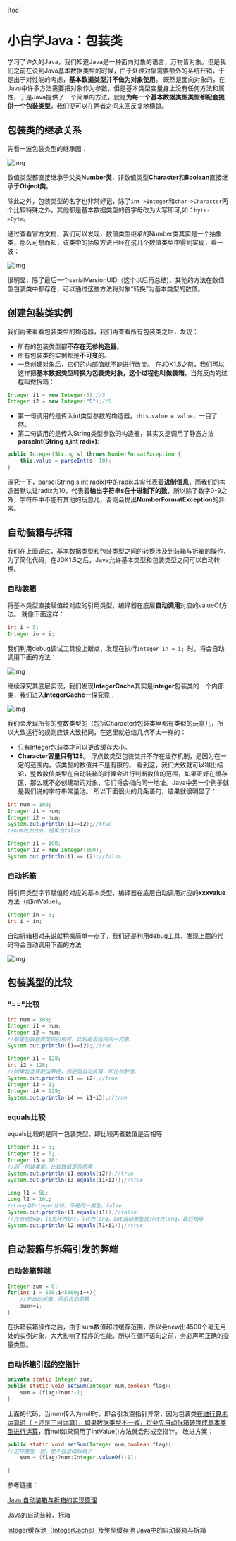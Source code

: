 [toc]
# 小白学Java：包装类

学习了许久的Java，我们知道Java是一种面向对象的语言，万物皆对象。但是我们之前在说到Java基本数据类型的时候，由于处理对象需要额外的系统开销，于是出于对性能的考虑，**基本数据类型并不做为对象使用**。
既然是面向对象的，在Java中许多方法需要把对象作为参数，但是基本类型变量身上没有任何方法和属性，于是Java提供了一个简单的方法，就是**为每一个基本数据类型类型都配套提供一个包装类型**，我们便可以在两者之间来回反复地横跳。

## 包装类的继承关系
先看一波包装类型的继承图：

![img](img/%E5%B0%8F%E7%99%BD%E5%AD%A6Java%EF%BC%9A%E5%8C%85%E8%A3%85%E7%B1%BB/4a3c32a1b71bd8c0099dd40ed251a8a2.png)

数值类型都直接继承于父类**Number类**，非数值类型**Character**和**Boolean**直接继承于**Object类**。

除此之外，包装类型的名字也非常好记，除了`int->Integer`和`char->Character`两个比较特殊之外，其他都是基本数据类型的首字母改为大写即可,如：`byte->Byte`。

通过查看官方文档，我们可以发现，数值类型继承的Number类其实是一个抽象类，那么可想而知，该类中的抽象方法已经在这几个数值类型中得到实现，看一波：

![img](img/%E5%B0%8F%E7%99%BD%E5%AD%A6Java%EF%BC%9A%E5%8C%85%E8%A3%85%E7%B1%BB/6aa4b29f87e3fbbc815c068b66f18657.png)

很明显，除了最后一个serialVersionUID（这个以后再总结)，其他的方法在数值型包装类中都存在，可以通过这些方法将对象“转换”为基本类型的数值。

## 创建包装类实例
我们再来看看包装类型的构造器，我们再查看所有包装类之后，发现：
- 所有的包装类型都**不存在无参构造器**。
- 所有包装类的实例都是**不可变**的。
- 一旦创建对象后，它们的内部值就不能进行改变。
在JDK1.5之前，我们可以这样把**基本数据类型转换为包装类对象，这个过程也叫做装箱**，当然反向的过程叫做拆箱：
```java
Integer i1 = new Integer(5);//5
Integer i2 = new Integer("5");//5
```
- 第一句调用的是传入int类型参数的构造器，`this.value = value`，一目了然。
- 第二句调用的是传入String类型参数的构造器，其实又是调用了静态方法**parseInt(String s,int radix)**:
```java
public Integer(String s) throws NumberFormatException {
    this.value = parseInt(s, 10);
}
```
深究一下，parse(String s,int radix)中的radix其实代表着**进制信息**，而我们的构造器默认让radix为10，代表着**输出字符串s在十进制下的数**，所以除了数字0-9之外，字符串中不能有其他的玩意儿，否则会抛出**NumberFormatException**的异常。

> 

## 自动装箱与拆箱
我们在上面说过，基本数据类型和包装类型之间的转换涉及到装箱与拆箱的操作，为了简化代码，在JDK1.5之后，Java允许基本类型和包装类型之间可以自动转换。

### 自动装箱
将基本类型直接赋值给对应的引用类型，编译器在底层**自动调用**对应的valueOf方法。
就像下面这样：
```java
int i = 5;
Integer in = i; 
```
我们利用debug调试工具设上断点，发现在执行`Integer in = i; `时，将会自动调用下面的方法：

![img](img/%E5%B0%8F%E7%99%BD%E5%AD%A6Java%EF%BC%9A%E5%8C%85%E8%A3%85%E7%B1%BB/6c6c594b8226122da6b14f6a5cab6447.png)

继续深究其底层实现，我们发现**IntegerCache**其实是**Integer**包装类的一个内部类，我们进入**IntegerCache**一探究竟：

![img](img/%E5%B0%8F%E7%99%BD%E5%AD%A6Java%EF%BC%9A%E5%8C%85%E8%A3%85%E7%B1%BB/71b197cf58f7e3323e32ba031c36324c.png)

我们会发现所有的整数类型的（包括Character)包装类里都有类似的玩意儿，所以大致运行的规则应该大致相同，在这里就总结几点不太一样的：

- 只有Integer包装类才可以更改缓存大小。
- **Character容量只有128**。
浮点数类型包装类并不存在缓存机制，是因为在一定的范围内，该类型的数值并不是有限的。
看到这，我们大致就可以得出结论，整数数值类型在自动装箱的时候会进行判断数值的范围，如果正好在缓存区，那么就不必创建新的对象，它们将会指向同一地址。Java中另一个例子就是我们说的字符串常量池。
所以下面很火的几条语句，结果就很明显了：
```java
int num = 100;
Integer i1 = num;
Integer i2 = num;
System.out.println(i1==i2);//true
//num改为200，结果为false
```
```java
Integer i1 = 100;
Integer i2 = new Integer(100);
System.out.println(i1 == i2);//false
```

### 自动拆箱
将引用类型字节赋值给对应的基本类型，编译器在底层自动调用对应的**xxxvalue**方法（如intValue）。
```java
Integer in = 5;
int i = in;
```
自动拆箱相对来说就稍微简单一点了，我们还是利用debug工具，发现上面的代码将会自动调用下面的方法

![img](img/%E5%B0%8F%E7%99%BD%E5%AD%A6Java%EF%BC%9A%E5%8C%85%E8%A3%85%E7%B1%BB/e60687efbecbcdd27b1923d14a11cb85.png)

## 包装类型的比较
### "=="比较
```java
int num = 100;
Integer i1 = num;
Integer i2 = num;
//都是包装器类型的引用时，比较是否指向同一对象。
System.out.println(i1==i2);//true

Integer i1 = 128;
int i2 = 128;
//如果包含算数运算符，则底层自动拆箱，即比较数值。
System.out.println(i1 == i2);//true
Integer i3 = 1;
Integer i4 = 129;
System.out.println(i4 == i1+i3);//true
```
### equals比较
equals比较的是同一包装类型，即比较两者数值是否相等
```java
Integer i1 = 5;
Integer i2 = 5;
Integer i3 = 10;
//同一包装类型，比较数值是否相等
System.out.println(i1.equals(i2));//true
System.out.println(i3.equals(i1+i2));//true

Long l1 = 5L;
Long l2 = 10L;
//Long与Integer比较，不是同一类型，false
System.out.println(l1.equals(i1));//false
//先自动拆箱，i1先转为int，l转为long，int自动类型提升转为long，最后相等
System.out.println(l2.equals(l1+i1));//true
```
## 自动装箱与拆箱引发的弊端
### 自动装箱弊端
```java
Integer sum = 0;
for(int i = 500;i<5000;i++){
    //先自动拆箱，而后自动装箱
    sum+=i;
}
```
在拆箱装箱操作之后，由于sum数值超过缓存范围，所以会new出4500个毫无用处的实例对象，大大影响了程序的性能。所以在循环语句之前，务必声明正确的变量类型。
### 自动拆箱引起的空指针
```java
private static Integer sum;
public static void setSum(Integer num,boolean flag){
    sum = (flag)?num:-1;
}
```
上面的代码，当num传入为null时，即会引发空指针异常，因为包装类<u>在进行算术运算时（上述是三目运算），如果数据类型不一致，将会先自动拆箱转换成基本类型进行运算</u>，而null如果调用了intValue()方法就会形成空指针。
改进方案：
```java
public static void setSum(Integer num,boolean flag){
//这样类型一致，便不会自动拆箱了
    sum = (flag)?num:Integer.valueOf(-1);
    
}
```
参考链接：

[Java 自动装箱与拆箱的实现原理](https://www.jianshu.com/p/0ce2279c5691)

[Java的自动装箱、拆箱](https://www.cnblogs.com/qingshanli/p/9534614.html)

[Integer缓存池（IntegerCache）及整型缓存池](https://blog.csdn.net/maihilton/article/details/80101497)
[Java中的自动装箱与拆箱](https://droidyue.com/blog/2015/04/07/autoboxing-and-autounboxing-in-java/)